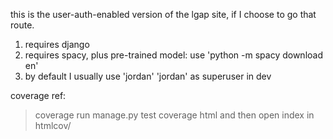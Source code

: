 this is the user-auth-enabled version of the lgap site, if I choose to go that route.

1. requires django
2. requires spacy, plus pre-trained model: use 'python -m spacy download en'
3. by default I usually use 'jordan' 'jordan' as superuser in dev

coverage ref:
>coverage run manage.py test
>coverage html
and then open index in htmlcov/
